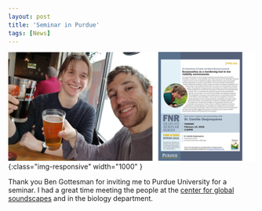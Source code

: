 ```yaml
---
layout: post
title: 'Seminar in Purdue'
tags: [News]
---
```

![flier](/assets/img/purdue.png){:class="img-responsive" width="1000" }

Thank you Ben Gottesman for inviting me to Purdue University for a seminar. I had a great time meeting the people at the [center for global soundscapes](https://centerforglobalsoundscapes.org/ourteam/) and in the biology department. 


